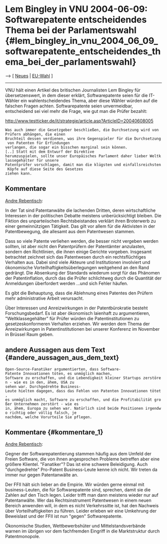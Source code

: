 # Lem Bingley in VNU 2004-06-09: Softwarepatente entscheidendes Thema bei der Parlamentswahl {#lem_bingley_in_vnu_2004_06_09_softwarepatente_entscheidendes_thema_bei_der_parlamentswahl}

\--\> \[ [ Neues](SwpatcninoDe "wikilink") \| [
EU-Wahl](ElectAct0405De "wikilink") \]

------------------------------------------------------------------------

VNU hält einen Artikel des britischen Journalisten Lem Bingley für
übersetzenswert, in dem dieser erklärt, Softwarepatente seien für die
IT-Wähler ein wahlentscheidendes Thema, aber diese Wähler würden auf die
falschen Fragen achten. Softwarepatente seien unvermeidbar, entscheidend
sei viel mehr die Frage, wie gut man die Prüfer bezahlt:

<http://www.testticker.de/it/strategie/article.asp?ArticleID=20040608005>

`Was auch immer die Gesetzgeber beschließen, die Durchsetzung wird von Prüfern abhängen, die einen  `\
`Bruchteil dessen verdienen, was ihre Gegenspieler für die Durchsetzung von Patenten für Erfindungen `\
`verlangen, die sogar ein bisschen marginal sein können.[..] Statt mit dem Entwurf der Direktive `\
`herumzuspielen, sollte unser Europäisches Parlament daher lieber Weltklassegehälter für unsere `\
`Patentprüfer vorschlagen, damit man die klügsten und einfallsreichsten Köpfe auf diese Seite des Gesetzes `\
`ziehen kann. `

## Kommentare

[ Andre Rebentisch](AndreRebentischDe "wikilink"):

In der Tat sind Patentanwälte die lachenden Dritten, deren
wirtschaftliche Interessen in der politischen Debatte meistens
unberücksichtigt bleiben. Die Fiktion des unparteiischen
Rechtsbeistandes verklärt ihren Broterwerb zu einer gemeinnützigen
Tätigkeit. Das gilt vor allem für die Aktivisten in der Patentbewegung,
die allesamt aus dem Patentwesen stammen.

Dass so viele Patente verliehen werden, die besser nicht vergeben werden
sollten, ist aber nicht den Patentprüfern der Patentämter anzulasten,
sondern den Richtlinien, die ihnen einige Gerichte vorgeben. Insgesamt
betrachtet zeichnet sich das Patentwesen durch ein rechtsflüchtiges
Verhalten aus. Dabei sind viele Akteure und Institutionen involviert und
ökonomische Vorteilhaftigkeitsüberlegungen weitgehend an den Rand
gedrängt. Die Absenkung der Standards wiederum sorgt für das Phänomen
der Patentinflation, durch das die Prüfer schlichtweg durch die
Quantität der Anmeldungen überfordert werden \...und sich Fehler häufen.

Es gibt die Behauptung, dass die Ablehnung eines Patentes den Prüfern
mehr administrative Arbeit verursacht.

Über Interessen und Anreizwirkungen in der Patentbürokratie besteht
Forschungsbedarf. Es ist aber ökonomisch laienhaft zu argumentieren,
\"Weltklassegehälter\" für Prüfer würden die Patentinstitutionen zu
gesetzeskonformeren Verhalten erziehen. Wir werden dem Thema der
Anreizwirkungen in Patentinstitutionen bei unserer Konferenz im November
in Brüssel Raum geben.

## andere Aussagen aus dem Text {#andere_aussagen_aus_dem_text}

`Open-Source-Fanatiker argumentierten, dass Software-Patente Innovationen töten, es unmöglich machen,  `\
`Software zu erschaffen, und die Lebendigkeit kleiner Startups zerstören - wie es in den, ähem, USA zu  `\
`sehen war. Durchgedrehte Business-Leute hielten dagegen, dass das Fehlen von Patenten Innovationen tötet, `\
`es unmöglich macht, Software zu erschaffen, und die Profitabilität großer Unternehmen zerstört - wie es `\
`in, ähem, Europa zu sehen war. Natürlich sind beide Positionen irgendwo richtig oder völlig falsch, je `\
`nachdem, welche Vorurteile Sie pflegen.`

## Kommentare {#kommentare_1}

[ Andre Rebentisch](AndreRebentischDe "wikilink"):

Gegner der Softwarepatentierung stammen häufig aus dem Umfeld der Freien
Software, die von ihnen angesprochen Probleme betreffen aber eine
größere Klientel. \"Fanatiker\"? Das ist eine schwere Beleidigung. Auch
\"durchgedrehte\" Pro-Patent Business-Leute kenne ich nicht. Wir treten
da immer nur gegen Patentanwälte an.

Der FFII hält sich lieber an die Empirie. Wir würden gerne einmal mit
business-Leuten, die für Softwarepatente sind, sprechen, damit sie die
Zahlen auf den Tisch legen. Leider trifft man dann meistens wieder nur
auf Patentanwälte. Wer das Rechtsinstrument Patentwesen in einem neuen
Bereich anwenden will, in dem es nicht Verkehrssitte ist, hat den
Nachweis über Vorteilhaftigkeiten zu führen. Leider erleben wir eine
Umkehrung der Beweislast und der FFII ist nun \"gegen\" Softwarepatente.

Ökonomische Studien, Wettbewerbshüter und Mittelstandsverbände warnen im
übrigen vor dem fachfremden Eingriff in die Marktstruktur durch
Patentmonopole.
